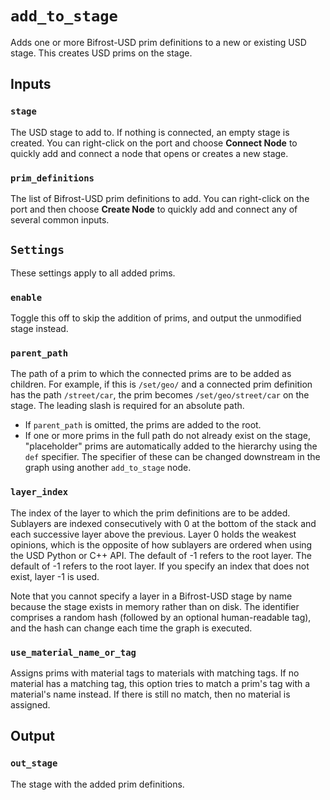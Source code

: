 # `add_to_stage`

Adds one or more Bifrost-USD prim definitions to a new or existing USD stage. This creates USD prims on the stage.

## Inputs

### `stage`

The USD stage to add to. If nothing is connected, an empty stage is created. You can right-click on the port and choose **Connect Node** to quickly add and connect a node that opens or creates a new stage.

### `prim_definitions`

The list of Bifrost-USD prim definitions to add. You can right-click on the port and then choose **Create Node** to quickly add and connect any of several common inputs.

## `Settings`

These settings apply to all added prims.

### `enable`

Toggle this off to skip the addition of prims, and output the unmodified stage instead.

### `parent_path`

The path of a prim to which the connected prims are to be added as children. For example, if this is `/set/geo/` and a connected prim definition has the path `/street/car`, the prim becomes `/set/geo/street/car` on the stage. The leading slash is required for an absolute path.
- If `parent_path` is omitted, the prims are added to the root.
- If one or more prims in the full path do not already exist on the stage, "placeholder" prims are automatically added to the hierarchy using the `def` specifier. The specifier of these can be changed downstream in the graph using another `add_to_stage` node.

### `layer_index`

The index of the layer to which the prim definitions are to be added. Sublayers are indexed consecutively with 0 at the bottom of the stack and each successive layer above the previous. Layer 0 holds the weakest opinions, which is the opposite of how sublayers are ordered when using the USD Python or C++ API. The default of -1 refers to the root layer. The default of -1 refers to the root layer. If you specify an index that does not exist, layer -1 is used.

Note that you cannot specify a layer in a Bifrost-USD stage by name because the stage exists in memory rather than on disk. The identifier comprises a random hash (followed by an optional human-readable tag), and the hash can change each time the graph is executed.

### `use_material_name_or_tag`

Assigns prims with material tags to materials with matching tags. If no material has a matching tag, this option tries to match a prim's tag with a material's name instead. If there is still no match, then no material is assigned.

## Output

### `out_stage`

The stage with the added prim definitions.
